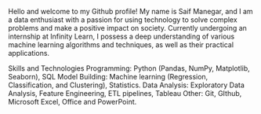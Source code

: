 Hello and welcome to my Github profile! My name is Saif Manegar, and I am a data enthusiast with a passion for using technology to solve complex problems and make a positive impact on society. Currently undergoing an internship at Infinity Learn, I possess a deep understanding of various machine learning algorithms and techniques, as well as their practical applications.

Skills and Technologies
Programming: Python (Pandas, NumPy, Matplotlib, Seaborn), SQL
Model Building: Machine learning (Regression, Classification, and Clustering), Statistics.
Data Analysis: Exploratory Data Analysis, Feature Engineering, ETL pipelines, Tableau
Other: Git, GIthub, Microsoft Excel, Office and PowerPoint.
